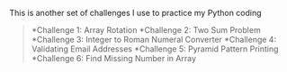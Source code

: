 This is another set of challenges I use to practice my Python coding

>*Challenge 1: Array Rotation
>*Challenge 2: Two Sum Problem
>*Challenge 3: Integer to Roman Numeral Converter
>*Challenge 4: Validating Email Addresses
>*Challenge 5: Pyramid Pattern Printing
>*Challenge 6: Find Missing Number in Array
